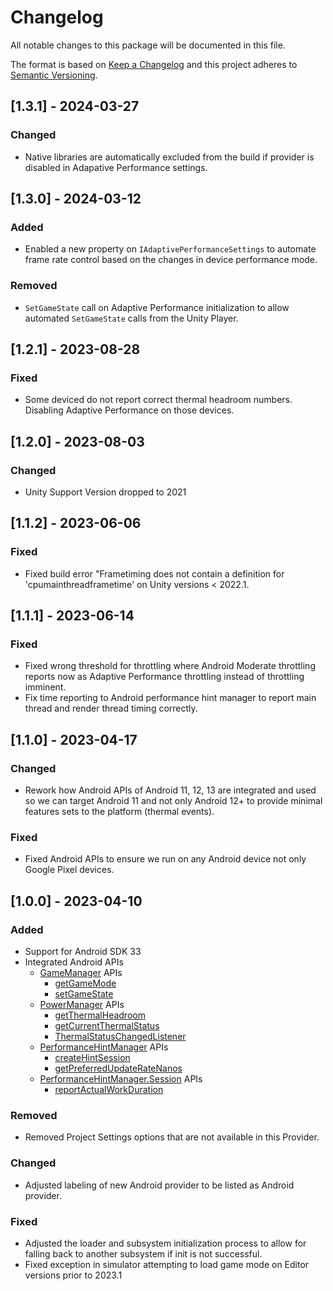 # Changelog
All notable changes to this package will be documented in this file.

The format is based on [Keep a Changelog](http://keepachangelog.com/en/1.0.0/)
and this project adheres to [Semantic Versioning](http://semver.org/spec/v2.0.0.html).

## [1.3.1] - 2024-03-27

### Changed
* Native libraries are automatically excluded from the build if provider is disabled in Adapative Performance settings.

## [1.3.0] - 2024-03-12

### Added
* Enabled a new property on `IAdaptivePerformanceSettings` to automate frame rate control based on the changes in device performance mode.

### Removed
* `SetGameState` call on Adaptive Performance initialization to allow automated `SetGameState` calls from the Unity Player.

## [1.2.1] - 2023-08-28

### Fixed
* Some deviced do not report correct thermal headroom numbers. Disabling Adaptive Performance on those devices.

## [1.2.0] - 2023-08-03

### Changed
* Unity Support Version dropped to 2021

## [1.1.2] - 2023-06-06

### Fixed
* Fixed build error "Frametiming does not contain a definition for 'cpumainthreadframetime' on Unity versions < 2022.1.

## [1.1.1] - 2023-06-14

### Fixed
* Fixed wrong threshold for throttling where Android Moderate throttling reports now as Adaptive Performance throttling instead of throttling imminent.
* Fix time reporting to Android performance hint manager to report main thread and render thread timing correctly.

## [1.1.0] - 2023-04-17

### Changed
* Rework how Android APIs of Android 11, 12, 13 are integrated and used so we can target Android 11 and not only Android 12+ to provide minimal features sets to the platform (thermal events).


### Fixed
* Fixed Android APIs to ensure we run on any Android device not only Google Pixel devices.


## [1.0.0] - 2023-04-10

### Added
* Support for Android SDK 33
* Integrated Android APIs
  * [GameManager](https://developer.android.com/reference/android/app/GameManager) APIs
    * [getGameMode](https://developer.android.com/reference/android/app/GameManager#getGameMode())
    * [setGameState](https://developer.android.com/reference/android/app/GameManager#setGameState(android.app.GameState))
  * [PowerManager](https://developer.android.com/reference/android/os/PowerManager) APIs
    * [getThermalHeadroom](https://developer.android.com/reference/android/os/PowerManager#getThermalHeadroom(int))
    * [getCurrentThermalStatus](https://developer.android.com/reference/android/os/PowerManager#getCurrentThermalStatus())
    * [ThermalStatusChangedListener](https://developer.android.com/reference/android/os/PowerManager.OnThermalStatusChangedListener)
  * [PerformanceHintManager](https://developer.android.com/reference/android/os/PerformanceHintManager) APIs
    * [createHintSession](https://developer.android.com/reference/android/os/PerformanceHintManager#createHintSession(int[],%20long))
    * [getPreferredUpdateRateNanos](https://developer.android.com/reference/android/os/PerformanceHintManager#getPreferredUpdateRateNanos())
  * [PerformanceHintManager.Session](https://developer.android.com/reference/android/os/PerformanceHintManager.Session) APIs
    * [reportActualWorkDuration](https://developer.android.com/reference/android/os/PerformanceHintManager.Session#reportActualWorkDuration(long))

### Removed
* Removed Project Settings options that are not available in this Provider.

### Changed
* Adjusted labeling of new Android provider to be listed as Android provider.

### Fixed
- Adjusted the loader and subsystem initialization process to allow for falling back to another subsystem if init is not successful.
- Fixed exception in simulator attempting to load game mode on Editor versions prior to 2023.1
